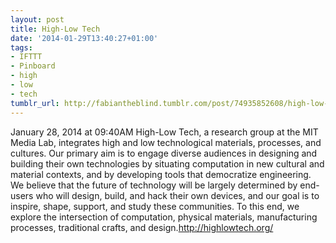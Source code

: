 ```yaml
---
layout: post
title: High-Low Tech
date: '2014-01-29T13:40:27+01:00'
tags:
- IFTTT
- Pinboard
- high
- low
- tech
tumblr_url: http://fabiantheblind.tumblr.com/post/74935852608/high-low-tech
---
```

January 28, 2014 at 09:40AM
High-Low Tech, a research group at the MIT Media Lab, integrates high and low technological materials, processes, and cultures. Our primary aim is to engage diverse audiences in designing and building their own technologies by situating computation in new cultural and material contexts, and by developing tools that democratize engineering. We believe that the future of technology will be largely determined by end-users who will design, build, and hack their own devices, and our goal is to inspire, shape, support, and study these communities. To this end, we explore the intersection of computation, physical materials, manufacturing processes, traditional crafts, and design.http://highlowtech.org/
